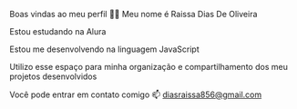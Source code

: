 Boas vindas ao meu perfil 💙💙
Meu nome é Raissa Dias De Oliveira

Estou estudando na Alura

Estou me desenvolvendo na linguagem JavaScript

Utilizo esse espaço para minha organização e compartilhamento dos meu projetos desenvolvidos

Você pode entrar em contato comigo 📫
diasraissa856@gmail.com
